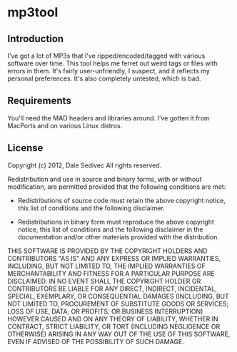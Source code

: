 # mp3tool #

## Introduction

I've got a lot of MP3s that I've ripped/encoded/tagged with various
software over time.  This tool helps me ferret out weird tags or files
with errors in them.  It's fairly user-unfriendly, I suspect, and it
reflects my personal preferences.  It's also completely untested,
which is bad.

## Requirements

You'll need the MAD headers and libraries around.  I've gotten it from
MacPorts and on various Linux distros.

## License

Copyright (c) 2012, Dale Sedivec
All rights reserved.

Redistribution and use in source and binary forms, with or without
modification, are permitted provided that the following conditions are
met:

* Redistributions of source code must retain the above copyright
  notice, this list of conditions and the following disclaimer.

* Redistributions in binary form must reproduce the above copyright
  notice, this list of conditions and the following disclaimer in the
  documentation and/or other materials provided with the distribution.

THIS SOFTWARE IS PROVIDED BY THE COPYRIGHT HOLDERS AND CONTRIBUTORS
"AS IS" AND ANY EXPRESS OR IMPLIED WARRANTIES, INCLUDING, BUT NOT
LIMITED TO, THE IMPLIED WARRANTIES OF MERCHANTABILITY AND FITNESS FOR
A PARTICULAR PURPOSE ARE DISCLAIMED. IN NO EVENT SHALL THE COPYRIGHT
HOLDER OR CONTRIBUTORS BE LIABLE FOR ANY DIRECT, INDIRECT, INCIDENTAL,
SPECIAL, EXEMPLARY, OR CONSEQUENTIAL DAMAGES (INCLUDING, BUT NOT
LIMITED TO, PROCUREMENT OF SUBSTITUTE GOODS OR SERVICES; LOSS OF USE,
DATA, OR PROFITS; OR BUSINESS INTERRUPTION) HOWEVER CAUSED AND ON ANY
THEORY OF LIABILITY, WHETHER IN CONTRACT, STRICT LIABILITY, OR TORT
(INCLUDING NEGLIGENCE OR OTHERWISE) ARISING IN ANY WAY OUT OF THE USE
OF THIS SOFTWARE, EVEN IF ADVISED OF THE POSSIBILITY OF SUCH DAMAGE.

